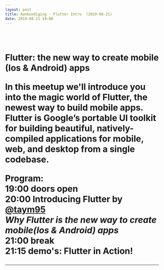 ```yaml
---
layout: post
title: Aankondiging - Flutter Intro  (2019-08-21)
date: 2019-08-21 19:00
---
```

<br/>
<br/>
<h1>Flutter: the new way to create mobile (Ios & Android) apps</h>

In this meetup we'll introduce you into the magic world of Flutter, the newest way to build mobile apps.
Flutter is Google’s portable UI toolkit for building beautiful, natively-compiled applications for mobile, web, and desktop from a single codebase.

Program:<br/>
19:00 doors open<br/>
20:00 Introducing Flutter by [@taym95](https://twitter.com/taym95)<br/>
<i>Why Flutter is the new way to create mobile(Ios & Android) apps</i><br/>
21:00 break<br/>
21:15 demo's: Flutter in Action!<br/>

-------

